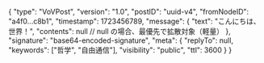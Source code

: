{
  "type": "VoVPost",
  "version": "1.0",
  "postID": "uuid-v4",
  "fromNodeID": "a4f0...c8b1",
  "timestamp": 1723456789,
  "message": {
    "text": "こんにちは、世界！",
    "contents": null  // null の場合、最優先で拡散対象（軽量）
  },
  "signature": "base64-encoded-signature",
  "meta": {
    "replyTo": null,
    "keywords": ["哲学", "自由通信"],
    "visibility": "public",
    "ttl": 3600
  }
}
